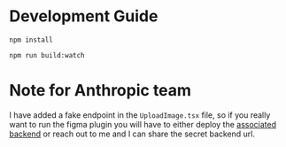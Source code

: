 # Development Guide

```
npm install
```

```
npm run build:watch
```

# Note for Anthropic team

I have added a fake endpoint in the `UploadImage.tsx` file, so if you really want to run the figma plugin you will have to either deploy the [associated backend](https://github.com/iamtekeste/ai-sticky-backend) or reach out to me and I can share the secret backend url.
